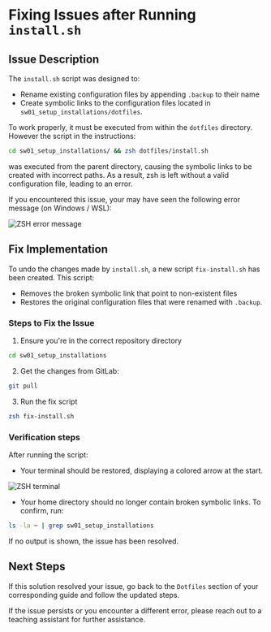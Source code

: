 # Fixing Issues after Running `install.sh`

## Issue Description

The `install.sh` script was designed to:

- Rename existing configuration files by appending `.backup` to their name
- Create symbolic links to the configuration files located in `sw01_setup_installations/dotfiles`.

To work properly, it must be executed from within the `dotfiles` directory. However the script in the instructions:

```bash
cd sw01_setup_installations/ && zsh dotfiles/install.sh
```

was executed from the parent directory, causing the symbolic links to be created with incorrect paths. As a result, zsh is left without a valid configuration file, leading to an error.

If you encountered this issue, your may have seen the following error message (on Windows / WSL):

![ZSH error message](/images/zsh_message.png)

## Fix Implementation

To undo the changes made by `install.sh`, a new script `fix-install.sh` has been created. This script:

- Removes the broken symbolic link that point to non-existent files
- Restores the original configuration files that were renamed with `.backup`.

### Steps to Fix the Issue

1. Ensure you're in the correct repository directory

```bash
cd sw01_setup_installations
```

2. Get the changes from GitLab:

```bash
git pull
```

3. Run the fix script

```bash
zsh fix-install.sh
```

### Verification steps

After running the script:

- Your terminal should be restored, displaying a colored arrow at the start.

![ZSH terminal](/images/zsh_terminal.png)

- Your home directory should no longer contain broken symbolic links. To confirm, run:

```bash
ls -la ~ | grep sw01_setup_installations
```

If no output is shown, the issue has been resolved.

## Next Steps

If this solution resolved your issue, go back to the `Dotfiles` section of your corresponding guide and follow the updated steps.

If the issue persists or you encounter a different error, please reach out to a teaching assistant for further assistance.
